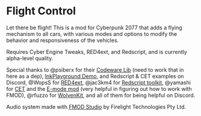 # Flight Control

Let there be flight! This is a mod for Cyberpunk 2077 that adds a flying mechanism to all cars, with various modes and options to modify the behavior and responsiveness of the vehicles.

Requires Cyber Engine Tweaks, RED4ext, and Redscript, and is currently alpha-level quality.

Special thanks to @psiberx for their [Codeware Lib](https://github.com/psiberx/cp2077-codeware/) (need to work that in here as a dep), [InkPlayground Demo](https://github.com/psiberx/cp2077-playground), and Redscript & CET examples on Discord, @WopsS for [RED4ext](https://github.com/WopsS/RED4ext), @jac3km4 for [Redscript toolkit](https://github.com/jac3km4/redscript), @yamashi for [CET](https://github.com/yamashi/CyberEngineTweaks) and the [E-mode mod](https://www.nexusmods.com/cyberpunk2077/mods/3207?tab=description) (very helpful in figuring out how to work with FMOD), @rfuzzo for [WolvenKit](https://github.com/WolvenKit/WolvenKit), and all of them for being helpful on Discord.

Audio system made with [FMOD Studio](https://www.fmod.com/) by Firelight Technologies Pty Ltd.